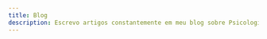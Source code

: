 ```yaml
---
title: Blog
description: Escrevo artigos constantemente em meu blog sobre Psicologia e Comportamento do Cotidiano. Espero que o conteúdo sane algumas dúvidas e boa leitura!
---
```

